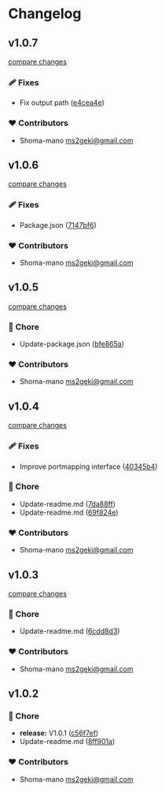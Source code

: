 # Changelog


## v1.0.7

[compare changes](https://github.com/shoma-mano/task-definition-ts/compare/v1.0.6...v1.0.7)

### 🩹 Fixes

- Fix output path ([e4cea4e](https://github.com/shoma-mano/task-definition-ts/commit/e4cea4e))

### ❤️ Contributors

- Shoma-mano <ms2geki@gmail.com>

## v1.0.6

[compare changes](https://github.com/shoma-mano/task-definition-ts/compare/v1.0.5...v1.0.6)

### 🩹 Fixes

- Package.json ([7147bf6](https://github.com/shoma-mano/task-definition-ts/commit/7147bf6))

### ❤️ Contributors

- Shoma-mano <ms2geki@gmail.com>

## v1.0.5

[compare changes](https://github.com/shoma-mano/task-definition-ts/compare/v1.0.4...v1.0.5)

### 🏡 Chore

- Update-package.json ([bfe865a](https://github.com/shoma-mano/task-definition-ts/commit/bfe865a))

### ❤️ Contributors

- Shoma-mano <ms2geki@gmail.com>

## v1.0.4

[compare changes](https://github.com/shoma-mano/task-definition-ts/compare/v1.0.3...v1.0.4)

### 🩹 Fixes

- Improve portmapping interface ([40345b4](https://github.com/shoma-mano/task-definition-ts/commit/40345b4))

### 🏡 Chore

- Update-readme.md ([7da88ff](https://github.com/shoma-mano/task-definition-ts/commit/7da88ff))
- Update-readme.md ([69f824e](https://github.com/shoma-mano/task-definition-ts/commit/69f824e))

### ❤️ Contributors

- Shoma-mano <ms2geki@gmail.com>

## v1.0.3

[compare changes](https://github.com/shoma-mano/task-definition-ts/compare/v1.0.2...v1.0.3)

### 🏡 Chore

- Update-readme.md ([6cdd8d3](https://github.com/shoma-mano/task-definition-ts/commit/6cdd8d3))

### ❤️ Contributors

- Shoma-mano <ms2geki@gmail.com>

## v1.0.2


### 🏡 Chore

- **release:** V1.0.1 ([c56f7ef](https://github.com/shoma-mano/task-definition-ts/commit/c56f7ef))
- Update-readme.md ([8ff901a](https://github.com/shoma-mano/task-definition-ts/commit/8ff901a))

### ❤️ Contributors

- Shoma-mano <ms2geki@gmail.com>


